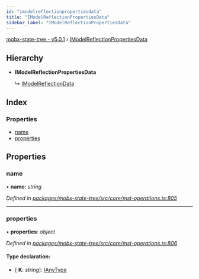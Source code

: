 ```yaml
---
id: "imodelreflectionpropertiesdata"
title: "IModelReflectionPropertiesData"
sidebar_label: "IModelReflectionPropertiesData"
---
```


[mobx-state-tree - v5.0.1](../index.md) › [IModelReflectionPropertiesData](imodelreflectionpropertiesdata.md)

## Hierarchy

* **IModelReflectionPropertiesData**

  ↳ [IModelReflectionData](imodelreflectiondata.md)

## Index

### Properties

* [name](imodelreflectionpropertiesdata.md#name)
* [properties](imodelreflectionpropertiesdata.md#properties)

## Properties

###  name

• **name**: *string*

*Defined in [packages/mobx-state-tree/src/core/mst-operations.ts:805](https://github.com/mobxjs/mobx-state-tree/blob/f8ff671a/packages/mobx-state-tree/src/core/mst-operations.ts#L805)*

___

###  properties

• **properties**: *object*

*Defined in [packages/mobx-state-tree/src/core/mst-operations.ts:806](https://github.com/mobxjs/mobx-state-tree/blob/f8ff671a/packages/mobx-state-tree/src/core/mst-operations.ts#L806)*

#### Type declaration:

* \[ **K**: *string*\]: [IAnyType](ianytype.md)
